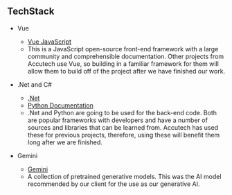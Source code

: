 ## TechStack

- Vue
  - [Vue JavaScript](https://vuejs.org/)
  - This is a JavaScript open-source front-end framework with a large community and comprehensible documentation.
    Other projects from Accutech use Vue, so building in a familiar framework for them will allow them to
    build off of the project after we have finished our work.

- .Net and C#
  - [.Net](https://dotnet.microsoft.com/en-us/learn/dotnet/what-is-dotnet)
  - [Python Documentation](https://www.python.org/doc/)
  - .Net and Python are going to be used for the back-end code. Both are popular frameworks with developers and have a number of
    sources and libraries that can be learned from. Accutech has used these for previous projects, therefore, using these
    will benefit them long after we are finished. 

- Gemini
  - [Gemini](https://gemini.google.com/)
  - A collection of pretrained generative models. This was the AI model recommended by our client for the use as our generative AI. 

